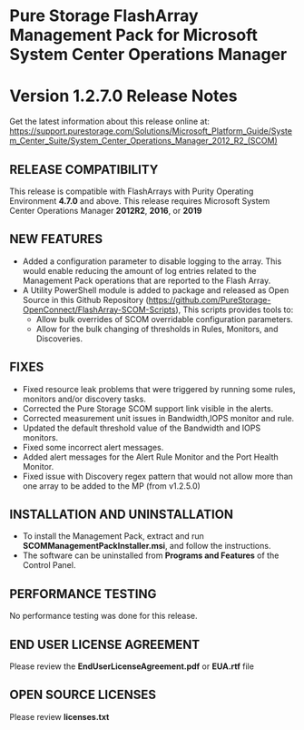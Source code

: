 ﻿# Pure Storage FlashArray Management Pack for Microsoft System Center Operations Manager
# Version 1.2.7.0 Release Notes

Get the latest information about this release online at: https://support.purestorage.com/Solutions/Microsoft_Platform_Guide/System_Center_Suite/System_Center_Operations_Manager_2012_R2_(SCOM)

## RELEASE COMPATIBILITY
This release is compatible with FlashArrays with Purity Operating Environment **4.7.0** and above.
This release requires Microsoft System Center Operations Manager **2012R2**, **2016**, or **2019**

## NEW FEATURES
-   Added a configuration parameter to disable logging to the array. This would enable reducing the amount of log entries related to the Management Pack operations that are reported to the Flash Array.
-   A Utility PowerShell module is added to package and released as Open Source in this Github Repository (https://github.com/PureStorage-OpenConnect/FlashArray-SCOM-Scripts), This scripts provides tools to:
    -   Allow bulk overrides of SCOM overridable configuration parameters.
    -   Allow for the bulk changing of thresholds in Rules, Monitors, and Discoveries.

## FIXES
-   Fixed resource leak problems that were triggered by running some rules, monitors and/or discovery tasks.
-   Corrected the Pure Storage SCOM support link visible in the alerts.
-   Corrected measurement unit issues in Bandwidth,IOPS monitor and rule.
-   Updated the default threshold value of the Bandwidth and IOPS monitors.
-   Fixed some incorrect alert messages.
-   Added alert messages for the Alert Rule Monitor and the Port Health Monitor.
-   Fixed issue with Discovery regex pattern that would not allow more than one array to be added to the MP (from v1.2.5.0)

## INSTALLATION AND UNINSTALLATION
-   To install the Management Pack, extract and run **SCOMManagementPackInstaller.msi**, and follow the instructions.
-   The software can be uninstalled from **Programs and Features** of the Control Panel.

## PERFORMANCE TESTING
No performance testing was done for this release.

## END USER LICENSE AGREEMENT
Please review the **EndUserLicenseAgreement.pdf** or **EUA.rtf** file

## OPEN SOURCE LICENSES
Please review **licenses.txt**
